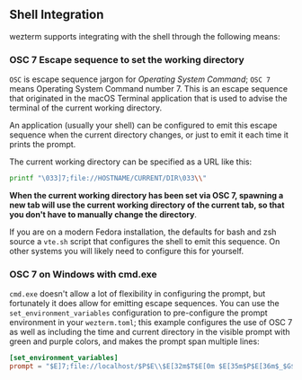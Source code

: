 ## Shell Integration

wezterm supports integrating with the shell through the following means:

### OSC 7 Escape sequence to set the working directory

`OSC` is escape sequence jargon for *Operating System Command*; `OSC 7` means
Operating System Command number 7.  This is an escape sequence that originated
in the macOS Terminal application that is used to advise the terminal of the
current working directory.

An application (usually your shell) can be configured to emit this escape
sequence when the current directory changes, or just to emit it each time
it prints the prompt.

The current working directory can be specified as a URL like this:

```bash
printf "\033]7;file://HOSTNAME/CURRENT/DIR\033\\"
```

**When the current working directory has been set via OSC 7, spawning
a new tab will use the current working directory of the current tab,
so that you don't have to manually change the directory**.

If you are on a modern Fedora installation, the defaults for bash and
zsh source a `vte.sh` script that configures the shell to emit this
sequence.  On other systems you will likely need to configure this
for yourself.

### OSC 7 on Windows with cmd.exe

`cmd.exe` doesn't allow a lot of flexibility in configuring the prompt,
but fortunately it does allow for emitting escape sequences.  You
can use the `set_environment_variables` configuration to pre-configure
the prompt environment in your `wezterm.toml`; this example configures
the use of OSC 7 as well as including the time and current directory in
the visible prompt with green and purple colors, and makes the prompt
span multiple lines:

```toml
[set_environment_variables]
prompt = "$E]7;file://localhost/$P$E\\$E[32m$T$E[0m $E[35m$P$E[36m$_$G$E[0m "
```

